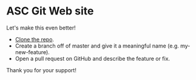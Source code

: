 # ASC Git Web site
Let's make this even better!

- [Clone the repo](https://github.com/ASCRepos/ascrepos.github.io.git).
- Create a branch off of master and give it a meaningful name (e.g. my-new-feature).
- Open a pull request on GitHub and describe the feature or fix.

Thank you for your support!
